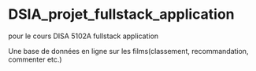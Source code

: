 # DSIA_projet_fullstack_application
   
pour le cours DISA 5102A fullstack application

Une base de données en ligne sur les films(classement, recommandation, commenter etc.)
